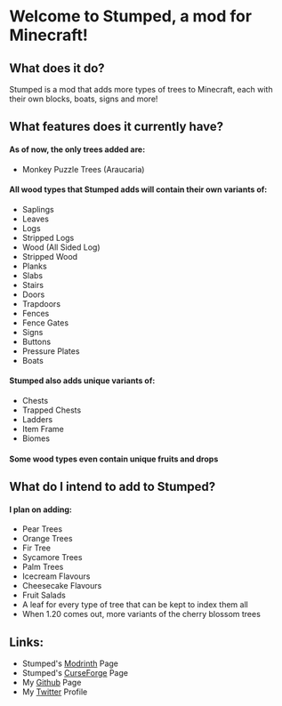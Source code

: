 # Welcome to Stumped, a mod for Minecraft!

## What does it do?

Stumped is a mod that adds more types of trees to Minecraft, each with their own blocks, boats, signs and more!

## What features does it currently have?

#### As of now, the only trees added are:

- Monkey Puzzle Trees (Araucaria)

#### All wood types that Stumped adds will contain their own variants of:

- Saplings
- Leaves
- Logs
- Stripped Logs
- Wood (All Sided Log)
- Stripped Wood
- Planks
- Slabs
- Stairs
- Doors
- Trapdoors
- Fences
- Fence Gates
- Signs
- Buttons
- Pressure Plates
- Boats


#### Stumped also adds unique variants of:

- Chests
- Trapped Chests
- Ladders
- Item Frame
- Biomes

#### Some wood types even contain unique fruits and drops

## What do I intend to add to Stumped?

#### I plan on adding:

- Pear Trees
- Orange Trees
- Fir Tree
- Sycamore Trees
- Palm Trees
- Icecream Flavours
- Cheesecake Flavours
- Fruit Salads
- A leaf for every type of tree that can be kept to index them all
- When 1.20 comes out, more variants of the cherry blossom trees

## Links:

- Stumped's [Modrinth](https://modrinth.com/mod/stumped) Page
- Stumped's [CurseForge](https://www.curseforge.com/minecraft/mc-mods/stumped) Page
- My [Github](https://github.com/PollyThePancake) Page
- My [Twitter](https://twitter.com/PollyThePancake) Profile